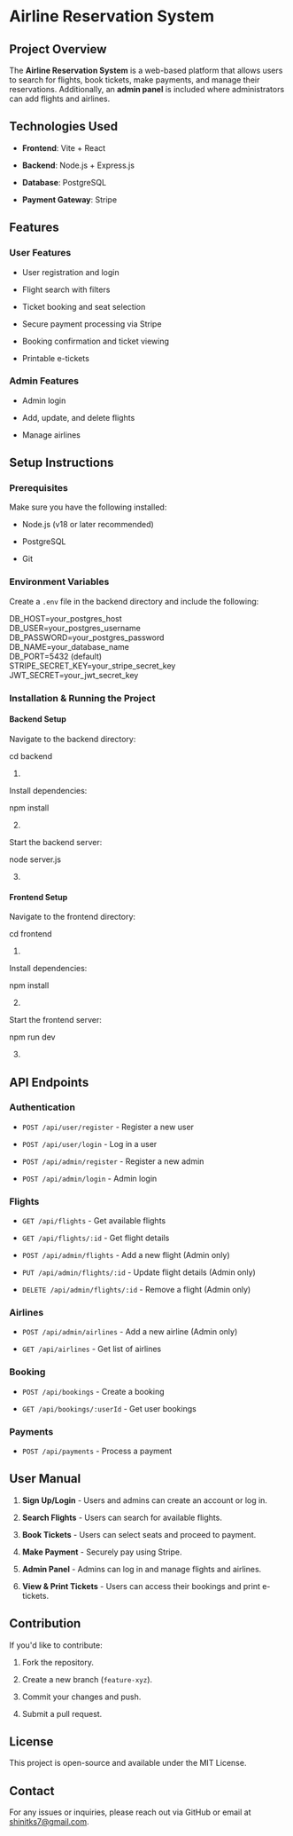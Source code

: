 # **Airline Reservation System**

## **Project Overview**

The **Airline Reservation System** is a web-based platform that allows users to search for flights, book tickets, make payments, and manage their reservations. Additionally, an **admin panel** is included where administrators can add flights and airlines.

## **Technologies Used**

* **Frontend**: Vite \+ React

* **Backend**: Node.js \+ Express.js

* **Database**: PostgreSQL

* **Payment Gateway**: Stripe

## **Features**

### **User Features**

* User registration and login

* Flight search with filters

* Ticket booking and seat selection

* Secure payment processing via Stripe

* Booking confirmation and ticket viewing

* Printable e-tickets

### **Admin Features**

* Admin login

* Add, update, and delete flights

* Manage airlines

## **Setup Instructions**

### **Prerequisites**

Make sure you have the following installed:

* Node.js (v18 or later recommended)

* PostgreSQL

* Git

### **Environment Variables**

Create a `.env` file in the backend directory and include the following:

DB\_HOST=your\_postgres\_host  
DB\_USER=your\_postgres\_username  
DB\_PASSWORD=your\_postgres\_password  
DB\_NAME=your\_database\_name  
DB\_PORT=5432 (default)  
STRIPE\_SECRET\_KEY=your\_stripe\_secret\_key  
JWT\_SECRET=your\_jwt\_secret\_key

### **Installation & Running the Project**

#### **Backend Setup**

Navigate to the backend directory:

 cd backend

1. 

Install dependencies:

 npm install

2. 

Start the backend server:

 node server.js

3. 

#### **Frontend Setup**

Navigate to the frontend directory:

 cd frontend

1. 

Install dependencies:

 npm install

2. 

Start the frontend server:

 npm run dev

3. 

## **API Endpoints**

### **Authentication**

* `POST /api/user/register` \- Register a new user

* `POST /api/user/login` \- Log in a user

* `POST /api/admin/register` \- Register a new admin

* `POST /api/admin/login` \- Admin login

### **Flights**

* `GET /api/flights` \- Get available flights

* `GET /api/flights/:id` \- Get flight details

* `POST /api/admin/flights` \- Add a new flight (Admin only)

* `PUT /api/admin/flights/:id` \- Update flight details (Admin only)

* `DELETE /api/admin/flights/:id` \- Remove a flight (Admin only)

### **Airlines**

* `POST /api/admin/airlines` \- Add a new airline (Admin only)

* `GET /api/airlines` \- Get list of airlines

### **Booking**

* `POST /api/bookings` \- Create a booking

* `GET /api/bookings/:userId` \- Get user bookings

### **Payments**

* `POST /api/payments` \- Process a payment

## **User Manual**

1. **Sign Up/Login** \- Users and admins can create an account or log in.

2. **Search Flights** \- Users can search for available flights.

3. **Book Tickets** \- Users can select seats and proceed to payment.

4. **Make Payment** \- Securely pay using Stripe.

5. **Admin Panel** \- Admins can log in and manage flights and airlines.

6. **View & Print Tickets** \- Users can access their bookings and print e-tickets.

## **Contribution**

If you'd like to contribute:

1. Fork the repository.

2. Create a new branch (`feature-xyz`).

3. Commit your changes and push.

4. Submit a pull request.

## **License**

This project is open-source and available under the MIT License.

## **Contact**

For any issues or inquiries, please reach out via GitHub or email at shinitks7@gmail.com.

